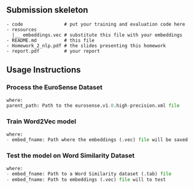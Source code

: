## Submission skeleton
```
- code               # put your training and evaluation code here
- resources
  |__ embeddings.vec # substitute this file with your embeddings
- README.md          # this file
- Homework_2_nlp.pdf # the slides presenting this homework
- report.pdf         # your report
```
## Usage Instructions
### Process the EuroSense Dataset
``` python preprocess_ES.py [parent_path]
where:
parent_path: Path to the eurosense.v1.0.high-precision.xml file
 ```
### Train Word2Vec model
``` python train.py [embed_fname]
where:
- embed_fname: Path where the embeddings (.vec) file will be saved
 ```
### Test the model on Word Similarity Dataset
``` python test.py Test [test_f_path] [embed_fname]
where:
- embed_fname: Path to a Word Similarity dataset (.tab) file
- embed_fname: Path to embeddings (.vec) file will to test
 ```
